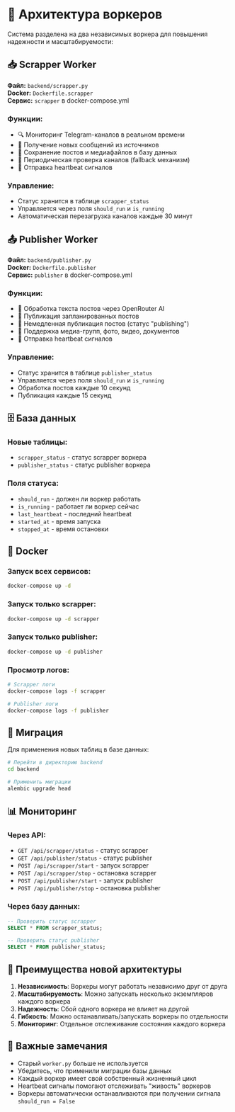 # 🔧 Архитектура воркеров

Система разделена на два независимых воркера для повышения надежности и масштабируемости:

## 📥 Scrapper Worker

**Файл:** `backend/scrapper.py`  
**Docker:** `Dockerfile.scrapper`  
**Сервис:** `scrapper` в docker-compose.yml

### Функции:
- 🔍 Мониторинг Telegram-каналов в реальном времени
- 📨 Получение новых сообщений из источников
- 💾 Сохранение постов и медиафайлов в базу данных
- 🔄 Периодическая проверка каналов (fallback механизм)
- 💓 Отправка heartbeat сигналов

### Управление:
- Статус хранится в таблице `scrapper_status`
- Управляется через поля `should_run` и `is_running`
- Автоматическая перезагрузка каналов каждые 30 минут

## 📤 Publisher Worker

**Файл:** `backend/publisher.py`  
**Docker:** `Dockerfile.publisher`  
**Сервис:** `publisher` в docker-compose.yml

### Функции:
- 🤖 Обработка текста постов через OpenRouter AI
- 📅 Публикация запланированных постов
- 🚀 Немедленная публикация постов (статус "publishing")
- 📸 Поддержка медиа-групп, фото, видео, документов
- 💓 Отправка heartbeat сигналов

### Управление:
- Статус хранится в таблице `publisher_status`
- Управляется через поля `should_run` и `is_running`
- Обработка постов каждые 10 секунд
- Публикация каждые 15 секунд

## 🗄️ База данных

### Новые таблицы:
- `scrapper_status` - статус scrapper воркера
- `publisher_status` - статус publisher воркера

### Поля статуса:
- `should_run` - должен ли воркер работать
- `is_running` - работает ли воркер сейчас
- `last_heartbeat` - последний heartbeat
- `started_at` - время запуска
- `stopped_at` - время остановки

## 🐳 Docker

### Запуск всех сервисов:
```bash
docker-compose up -d
```

### Запуск только scrapper:
```bash
docker-compose up -d scrapper
```

### Запуск только publisher:
```bash
docker-compose up -d publisher
```

### Просмотр логов:
```bash
# Scrapper логи
docker-compose logs -f scrapper

# Publisher логи
docker-compose logs -f publisher
```

## 🔄 Миграция

Для применения новых таблиц в базе данных:

```bash
# Перейти в директорию backend
cd backend

# Применить миграции
alembic upgrade head
```

## 📊 Мониторинг

### Через API:
- `GET /api/scrapper/status` - статус scrapper
- `GET /api/publisher/status` - статус publisher
- `POST /api/scrapper/start` - запуск scrapper
- `POST /api/scrapper/stop` - остановка scrapper
- `POST /api/publisher/start` - запуск publisher
- `POST /api/publisher/stop` - остановка publisher

### Через базу данных:
```sql
-- Проверить статус scrapper
SELECT * FROM scrapper_status;

-- Проверить статус publisher
SELECT * FROM publisher_status;
```

## 🔧 Преимущества новой архитектуры

1. **Независимость**: Воркеры могут работать независимо друг от друга
2. **Масштабируемость**: Можно запускать несколько экземпляров каждого воркера
3. **Надежность**: Сбой одного воркера не влияет на другой
4. **Гибкость**: Можно останавливать/запускать воркеры по отдельности
5. **Мониторинг**: Отдельное отслеживание состояния каждого воркера

## 🚨 Важные замечания

- Старый `worker.py` больше не используется
- Убедитесь, что применили миграции базы данных
- Каждый воркер имеет свой собственный жизненный цикл
- Heartbeat сигналы помогают отслеживать "живость" воркеров
- Воркеры автоматически останавливаются при получении сигнала `should_run = False`